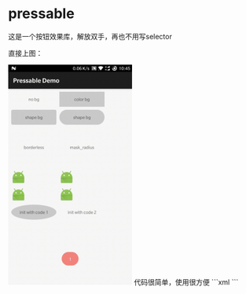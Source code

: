 # pressable
这是一个按钮效果库，解放双手，再也不用写selector

直接上图：

<img src="demo.gif" width="50%" height="50%">
代码很简单，使用很方便
```xml
<com.wtuadn.pressable.PressableTextView
            android:layout_width="150dp"
            android:layout_height="50dp"
            android:gravity="center"
            android:onClick="onClick"
            android:text="no bg"
            app:pressed_color="@color/default_black_pressed_color" />
```